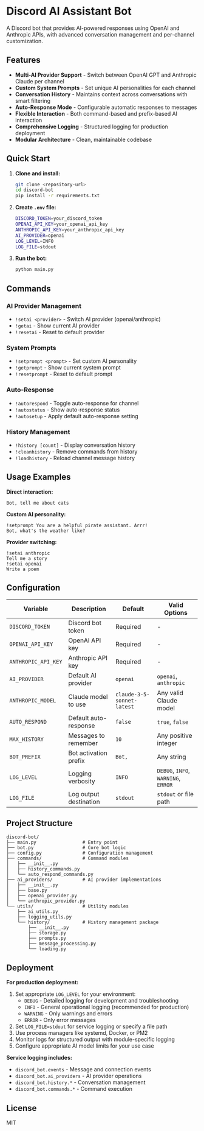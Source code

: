 # Discord AI Assistant Bot

A Discord bot that provides AI-powered responses using OpenAI and Anthropic APIs, with advanced conversation management and per-channel customization.

## Features

- **Multi-AI Provider Support** - Switch between OpenAI GPT and Anthropic Claude per channel
- **Custom System Prompts** - Set unique AI personalities for each channel
- **Conversation History** - Maintains context across conversations with smart filtering
- **Auto-Response Mode** - Configurable automatic responses to messages
- **Flexible Interaction** - Both command-based and prefix-based AI interaction
- **Comprehensive Logging** - Structured logging for production deployment
- **Modular Architecture** - Clean, maintainable codebase

## Quick Start

1. **Clone and install:**
   ```bash
   git clone <repository-url>
   cd discord-bot
   pip install -r requirements.txt
   ```

2. **Create `.env` file:**
   ```bash
   DISCORD_TOKEN=your_discord_token
   OPENAI_API_KEY=your_openai_api_key
   ANTHROPIC_API_KEY=your_anthropic_api_key
   AI_PROVIDER=openai
   LOG_LEVEL=INFO
   LOG_FILE=stdout
   ```

3. **Run the bot:**
   ```bash
   python main.py
   ```

## Commands

### AI Provider Management
- `!setai <provider>` - Switch AI provider (openai/anthropic)
- `!getai` - Show current AI provider
- `!resetai` - Reset to default provider

### System Prompts
- `!setprompt <prompt>` - Set custom AI personality
- `!getprompt` - Show current system prompt
- `!resetprompt` - Reset to default prompt

### Auto-Response
- `!autorespond` - Toggle auto-response for channel
- `!autostatus` - Show auto-response status
- `!autosetup` - Apply default auto-response setting

### History Management
- `!history [count]` - Display conversation history
- `!cleanhistory` - Remove commands from history
- `!loadhistory` - Reload channel message history

## Usage Examples

**Direct interaction:**
```
Bot, tell me about cats
```

**Custom AI personality:**
```
!setprompt You are a helpful pirate assistant. Arrr!
Bot, what's the weather like?
```

**Provider switching:**
```
!setai anthropic
Tell me a story
!setai openai  
Write a poem
```

## Configuration

| Variable | Description | Default | Valid Options |
|----------|-------------|---------|---------------|
| `DISCORD_TOKEN` | Discord bot token | Required | - |
| `OPENAI_API_KEY` | OpenAI API key | Required | - |
| `ANTHROPIC_API_KEY` | Anthropic API key | Required | - |
| `AI_PROVIDER` | Default AI provider | `openai` | `openai`, `anthropic` |
| `ANTHROPIC_MODEL` | Claude model to use | `claude-3-5-sonnet-latest` | Any valid Claude model |
| `AUTO_RESPOND` | Default auto-response | `false` | `true`, `false` |
| `MAX_HISTORY` | Messages to remember | `10` | Any positive integer |
| `BOT_PREFIX` | Bot activation prefix | `Bot, ` | Any string |
| `LOG_LEVEL` | Logging verbosity | `INFO` | `DEBUG`, `INFO`, `WARNING`, `ERROR` |
| `LOG_FILE` | Log output destination | `stdout` | `stdout` or file path |

## Project Structure

```
discord-bot/
├── main.py                 # Entry point
├── bot.py                  # Core bot logic
├── config.py               # Configuration management
├── commands/               # Command modules
│   ├── __init__.py
│   ├── history_commands.py
│   └── auto_respond_commands.py
├── ai_providers/           # AI provider implementations
│   ├── __init__.py
│   ├── base.py
│   ├── openai_provider.py
│   └── anthropic_provider.py
└── utils/                  # Utility modules
    ├── ai_utils.py
    ├── logging_utils.py
    └── history/            # History management package
        ├── __init__.py
        ├── storage.py
        ├── prompts.py
        ├── message_processing.py
        └── loading.py
```

## Deployment

**For production deployment:**

1. Set appropriate `LOG_LEVEL` for your environment:
   - `DEBUG` - Detailed logging for development and troubleshooting
   - `INFO` - General operational logging (recommended for production)
   - `WARNING` - Only warnings and errors
   - `ERROR` - Only error messages
2. Set `LOG_FILE=stdout` for service logging or specify a file path
3. Use process managers like systemd, Docker, or PM2
4. Monitor logs for structured output with module-specific logging
5. Configure appropriate AI model limits for your use case

**Service logging includes:**
- `discord_bot.events` - Message and connection events
- `discord_bot.ai_providers` - AI provider operations
- `discord_bot.history.*` - Conversation management
- `discord_bot.commands.*` - Command execution

## License

MIT

